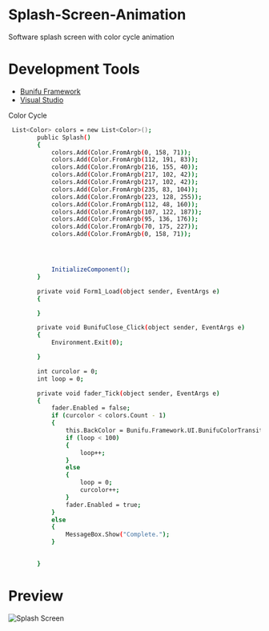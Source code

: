 # Splash-Screen-Animation
Software splash screen with color cycle animation

# Development Tools
* [Bunifu Framework](https://bunifuframework.com/)
* [Visual Studio](https://visualstudio.microsoft.com/)

Color Cycle
```sh
 List<Color> colors = new List<Color>();
        public Splash()
        {
            colors.Add(Color.FromArgb(0, 158, 71));
            colors.Add(Color.FromArgb(112, 191, 83));
            colors.Add(Color.FromArgb(216, 155, 40));
            colors.Add(Color.FromArgb(217, 102, 42));
            colors.Add(Color.FromArgb(217, 102, 42));
            colors.Add(Color.FromArgb(235, 83, 104));
            colors.Add(Color.FromArgb(223, 128, 255));
            colors.Add(Color.FromArgb(112, 48, 160));
            colors.Add(Color.FromArgb(107, 122, 187));
            colors.Add(Color.FromArgb(95, 136, 176));
            colors.Add(Color.FromArgb(70, 175, 227));
            colors.Add(Color.FromArgb(0, 158, 71));




            InitializeComponent();
        }

        private void Form1_Load(object sender, EventArgs e)
        {

        }

        private void BunifuClose_Click(object sender, EventArgs e)
        {
            Environment.Exit(0);

        }

        int curcolor = 0;
        int loop = 0;

        private void fader_Tick(object sender, EventArgs e)
        {
            fader.Enabled = false;
            if (curcolor < colors.Count - 1)
            {
                this.BackColor = Bunifu.Framework.UI.BunifuColorTransition.getColorScale(loop, colors[curcolor], colors[curcolor + 1]);
                if (loop < 100)
                {
                    loop++;
                }
                else
                {
                    loop = 0;
                    curcolor++;
                }
                fader.Enabled = true;
            }
            else
            {
                MessageBox.Show("Complete.");
            }
        

        }
```
# Preview
![Splash Screen](https://user-images.githubusercontent.com/68661362/88498302-beb51480-cf90-11ea-8b7b-037da9a0b5a6.gif)
